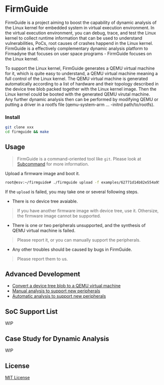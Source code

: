 # FirmGuide

FirmGuide is a project aiming to boost the capability of dynamic analysis
of the Linux kernel for embedded system in virtual execution environment.
In the virtual execution environment, you can debug, trace, and test
the Linux kernel to collect runtime information that can be used to
understand vulnerabilities, PoCs, root causes of crashes happend in the Linux kernel.
FirmGuide is a effectively complementary dynamic analysis platform to Firmadyne
that focuses on user space programs - FirmGuide focuses on the Linux kernel.

To support the Linux kernel, FirmGuide generates a QEMU virtual machine for it,
which is quite easy to understand,
a QEMU virtual machine meaning a full control of the Linux kernel.
The QEMU virtual machine is generated automatically according to a list of hardware
and their topology described in the device tree blob packed together with the Linux kernel image.
Then the Linux kernel could be booted with the generated QEMU virutal machine.
Any further dynamic analysis then can be performed by modifying QEMU or
putting a driver in a rootfs file (qemu-system-arm ... -initrd path/to/rootfs).

### Install

```bash
git clone xxx
cd firmguide && make
```

## Usage

> FirmGuide is a command-oriented tool like `git`.
Please look at [Subcommand](doc/Subcommand.md) for more information.

Upload a firmware image and boot it.

```bash
root@esv:~/firmguide# ./firmguide upload -f examples/62771d14b82e554a95d048af99866c404acb196f.bin
```

If the `upload` is failed, you may take one or several following steps.

+ There is no device tree avaiable.
> If you have another firmware image with device tree, use it.
Othersize, the firmware image cannot be supported.

+ There is one or two peripherals unsupported, and the synthesis of QEMU virtual machine is failed.
> Please report it, or you can manually support the peripherals.

+ Any other troubles should be caused by bugs in FirmGuide.
> Please report them to us.

## Advanced Development

+ [Convert a device tree blob to a QEMU virtual machine](#)
+ [Manual analysis to support new peripherals](#)
+ [Automatic analysis to support new peripherals](#)

## SoC Support List

WIP

## Case Study for Dynamic Analysis

WIP

## License
[MIT License](./LICENSE)
